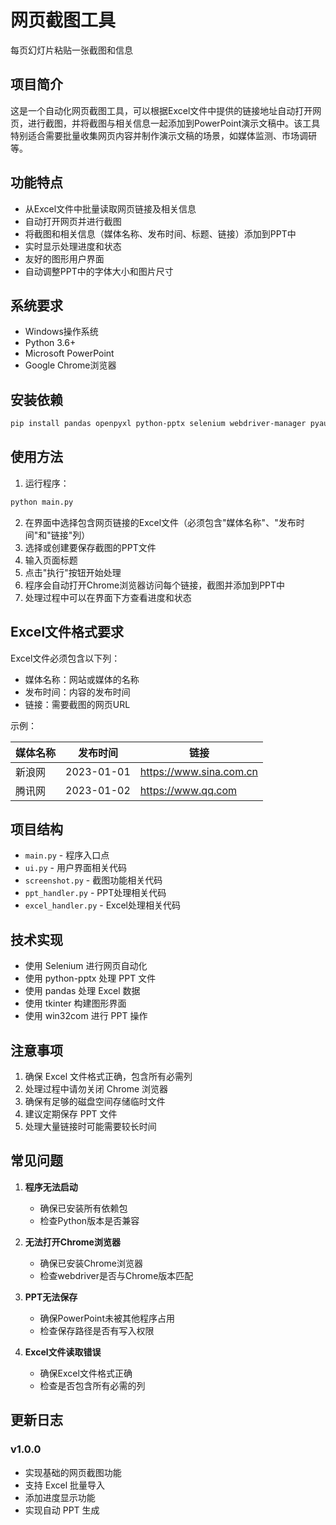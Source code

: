# 网页截图工具
每页幻灯片粘贴一张截图和信息

## 项目简介

这是一个自动化网页截图工具，可以根据Excel文件中提供的链接地址自动打开网页，进行截图，并将截图与相关信息一起添加到PowerPoint演示文稿中。该工具特别适合需要批量收集网页内容并制作演示文稿的场景，如媒体监测、市场调研等。

## 功能特点

- 从Excel文件中批量读取网页链接及相关信息
- 自动打开网页并进行截图
- 将截图和相关信息（媒体名称、发布时间、标题、链接）添加到PPT中
- 实时显示处理进度和状态
- 友好的图形用户界面
- 自动调整PPT中的字体大小和图片尺寸

## 系统要求

- Windows操作系统
- Python 3.6+
- Microsoft PowerPoint
- Google Chrome浏览器

## 安装依赖

```bash
pip install pandas openpyxl python-pptx selenium webdriver-manager pyautogui pillow pywin32
```

## 使用方法

1. 运行程序：

```bash
python main.py
```

2. 在界面中选择包含网页链接的Excel文件（必须包含"媒体名称"、"发布时间"和"链接"列）
3. 选择或创建要保存截图的PPT文件
4. 输入页面标题
5. 点击"执行"按钮开始处理
6. 程序会自动打开Chrome浏览器访问每个链接，截图并添加到PPT中
7. 处理过程中可以在界面下方查看进度和状态

## Excel文件格式要求

Excel文件必须包含以下列：
- 媒体名称：网站或媒体的名称
- 发布时间：内容的发布时间
- 链接：需要截图的网页URL

示例：

| 媒体名称 | 发布时间 | 链接 |
|---------|---------|-----|
| 新浪网 | 2023-01-01 | https://www.sina.com.cn |
| 腾讯网 | 2023-01-02 | https://www.qq.com |

## 项目结构

- `main.py` - 程序入口点
- `ui.py` - 用户界面相关代码
- `screenshot.py` - 截图功能相关代码
- `ppt_handler.py` - PPT处理相关代码
- `excel_handler.py` - Excel处理相关代码

## 技术实现

- 使用 Selenium 进行网页自动化
- 使用 python-pptx 处理 PPT 文件
- 使用 pandas 处理 Excel 数据
- 使用 tkinter 构建图形界面
- 使用 win32com 进行 PPT 操作

## 注意事项

1. 确保 Excel 文件格式正确，包含所有必需列
2. 处理过程中请勿关闭 Chrome 浏览器
3. 确保有足够的磁盘空间存储临时文件
4. 建议定期保存 PPT 文件
5. 处理大量链接时可能需要较长时间

## 常见问题

1. **程序无法启动**
   - 确保已安装所有依赖包
   - 检查Python版本是否兼容

2. **无法打开Chrome浏览器**
   - 确保已安装Chrome浏览器
   - 检查webdriver是否与Chrome版本匹配

3. **PPT无法保存**
   - 确保PowerPoint未被其他程序占用
   - 检查保存路径是否有写入权限

4. **Excel文件读取错误**
   - 确保Excel文件格式正确
   - 检查是否包含所有必需的列

## 更新日志

### v1.0.0
- 实现基础的网页截图功能
- 支持 Excel 批量导入
- 添加进度显示功能
- 实现自动 PPT 生成
